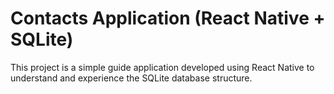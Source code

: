 # Contacts Application (React Native + SQLite)

This project is a simple guide application developed using React Native to understand and experience the SQLite database structure.
